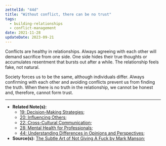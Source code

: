 ```yaml
---
zettelId: "44d"
title: "Without conflict, there can be no trust"
tags:
  - building-relationships
  - conflict-management
date: 2021-11-28
updateDate: 2023-09-21
---
```


Conflicts are healthy in relationships. Always agreeing with each other will demand sacrifice from one side. One side hides their true thoughts or accumulates resentment that bursts out after a while. The relationship feels fake, not natural.

Society forces us to be the same, although individuals differ. Always confirming with each other and avoiding conflicts prevent us from finding the truth. When there is no truth in the relationship, we cannot be honest and, therefore, cannot form trust.

---

- **Related Note(s):**
  - [19: Decision-Making Strategies](/notes/19/);
  - [20: Influencing Others](/notes/20/);
  - [22: Cross-Cultural Communication](/notes/22/);
  - [28: Mental Health for Professionals](/notes/28/);
  - [44: Understanding Differences in Opinions and Perspectives](/notes/44/);
- **Source(s):** [The Subtle Art of Not Giving A Fuck by Mark Manson](/books/the-subtle-art-of-not-giving-a-fuck-by-mark-manson-book-summary-review-and-notes/);
